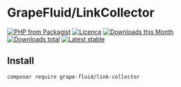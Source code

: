 # GrapeFluid/LinkCollector

[![PHP from Packagist](https://img.shields.io/packagist/php-v/grape-fluid/link-collector.svg?style=flat-square)](https://packagist.org/packages/grape-fluid/link-collector)
[![Licence](https://img.shields.io/packagist/l/grape-fluid/link-collector.svg?style=flat-square)](https://packagist.org/packages/grape-fluid/link-collector)
[![Downloads this Month](https://img.shields.io/packagist/dm/grape-fluid/link-collector.svg?style=flat-square)](https://packagist.org/packages/grape-fluid/link-collector)
[![Downloads total](https://img.shields.io/packagist/dt/grape-fluid/link-collector.svg?style=flat-square)](https://packagist.org/packages/grape-fluid/link-collector)
[![Latest stable](https://img.shields.io/packagist/v/grape-fluid/link-collector.svg?style=flat-square)](https://packagist.org/packages/grape-fluid/link-collector)


## Install

```
composer require grape-fluid/link-collector
```
